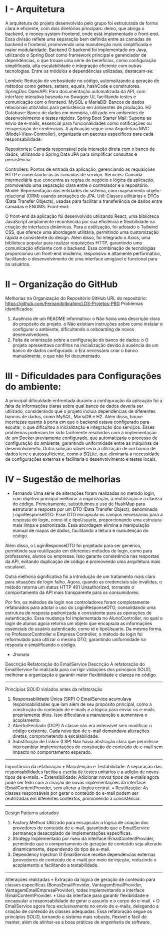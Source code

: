 # I - Arquitetura

A arquitetura do projeto desenvolvido pelo grupo foi estruturada de forma clara e eficiente, com dois diretórios principais: demo, que abriga o backend, e money-system-frontend, onde está implementado o front-end. Essa divisão reflete uma separação bem definida entre as camadas de backend e frontend, promovendo uma manutenção mais simplificada e maior modularidade.
Backend
O backend foi implementado em Java, utilizando o Spring Boot como framework principal e gerenciador de dependências, o que trouxe uma série de benefícios, como configuração simplificada, alta escalabilidade e integração eficiente com outras tecnologias. Entre os módulos e dependências utilizadas, destacam-se:

Lombok: Redução de verbosidade no código, automatizando a geração de métodos como getters, setters, equals, hashCode e construtores.
SpringDoc OpenAPI: Para documentação automatizada da API, com interface interativa baseada no Swagger UI, facilitando testes e comunicação com o frontend.
MySQL e MariaDB: Bancos de dados relacionais utilizados para persistência em ambientes de produção.
H2 Database: Banco de dados em memória, utilizado em ambientes de desenvolvimento e testes rápidos.
Spring Boot Starter Mail: Suporte ao envio de e-mails, essencial para funcionalidades como notificações ou recuperação de credenciais.
A aplicação segue uma Arquitetura MVC (Model-View-Controller), organizada em pacotes específicos para cada responsabilidade:

Repositories: Camada responsável pela interação direta com o banco de dados, utilizando o Spring Data JPA para simplificar consultas e persistência.

Controllers: Pontos de entrada da aplicação, gerenciando as requisições HTTP e conectando-as às camadas de serviço.
Services: Camada intermediária que concentra as regras de negócio e lógica da aplicação, promovendo uma separação clara entre o controlador e o repositório.
Model: Representação das entidades do sistema, com mapeamento objeto-relacional (ORM) usando anotações do JPA.
Util: Classes utilitárias e DTOs (Data Transfer Objects), usadas para facilitar a transferência de dados entre camadas e ENUMS.
Front-end:

O front-end da aplicação foi desenvolvido utilizando React, uma biblioteca JavaScript amplamente reconhecida por sua eficiência e flexibilidade na criação de interfaces dinâmicas. Para a estilização, foi adotado o Tailwind CSS, que oferece uma abordagem utilitária, permitindo uma customização rápida e consistente do design.
 Além disso, foi integrado o Axios, uma biblioteca popular para realizar requisições HTTP, garantindo uma comunicação eficiente com o backend. Essa combinação de tecnologias proporcionou um front-end moderno, responsivo e altamente performático, facilitando o desenvolvimento de uma interface amigável e funcional para os usuários.





# II – Organização do GitHub
Melhorias na Organização do Repositório GitHub
URL do repositório: https://github.com/FernandoIbrahim/LDS-Projetos-PRG
Problemas identificados:
1.	Ausência de um README informativo:
o	Não havia uma descrição clara do propósito do projeto.
o	Não existiam instruções sobre como instalar e configurar o ambiente, dificultando o onboarding de novos desenvolvedores.
2.	Falta de orientação sobre a configuração do banco de dados:
o	O projeto apresentava conflitos na inicialização devido à ausência de um banco de dados configurado.
o	Era necessário criar o banco manualmente, o que não foi documentado.

# III - Dificuldades para Configurações do ambiente:
A principal dificuldade enfrentada durante a configuração da aplicação foi a falta de informações claras sobre qual banco de dados deveria ser utilizado, considerando que o projeto incluía dependências de diferentes bancos de dados, como MySQL, MariaDB e H2. Além disso, houve incertezas quanto à porta em que o backend estava configurado para escutar, o que dificultou a inicialização e integração dos serviços.
Esses problemas poderiam ter sido facilmente resolvidos com a implementação de um Docker previamente configurado, que automatizaria o processo de configuração do ambiente, garantindo uniformidade entre as máquinas de desenvolvimento. Outra solução viável seria a utilização de um banco de dados leve e autossuficiente, como o SQLite, que eliminaria a necessidade de configurações externas e facilitaria o desenvolvimento e testes locais.


# IV – Sugestão de melhorias

- Fernando
Uma série de alterações foram realizadas no metodo login, com objetivo principal melhorar a organização, a reutilização e a clareza do código. Primeiramente, substituímos o uso de HashMap para estruturar a resposta por um DTO (Data Transfer Object), denominado LoginResponseDTO. Esse DTO encapsula os campos necessários para a resposta do login, como id e tipoUsuario, proporcionando uma estrutura mais limpa e padronizada. Essa abordagem elimina a manipulação manual de mapas de dados, facilitando a leitura e manutenção do código.

Além disso, o LoginResponseDTO foi projetado para ser genérico, permitindo sua reutilização em diferentes métodos de login, como para professores, alunos ou empresas. Isso garante consistência nas respostas da API, evitando duplicação de código e promovendo uma arquitetura mais escalável.

Outra melhoria significativa foi a introdução de um tratamento mais claro para situações de login falho. Agora, quando as credenciais são inválidas, o método retorna um status HTTP 401 Unauthorized, tornando o comportamento da API mais transparente para os consumidores.

Por fim, os métodos de login nos controladores foram completamente refatorados para adotar o uso do LoginResponseDTO, consolidando uma estrutura de resposta padronizada e consistente para as operações de autenticação. Essa mudança foi implementada no AlunoController, no qual o login de alunos agora retorna um objeto que encapsula as informações essenciais do usuário autenticado, como id e tipoUsuario. Da mesma forma, no ProfessorController e Empresa Controller, o método de login foi reformulado para utilizar o mesmo DTO, garantindo uniformidade na resposta e simplificando o código.




- Jhonata

Descrição
Refatoração do EmailService
Descrição
A refatoração do EmailService foi realizada para corrigir violações dos princípios SOLID, melhorar a organização e garantir maior flexibilidade e clareza no código.
________________________________________
Princípios SOLID violados antes da refatoração
1.	Responsabilidade Única (SRP)
O EmailService acumulava responsabilidades que iam além de seu propósito principal, como a construção do conteúdo de e-mails e a lógica para enviar os e-mails propriamente ditos. Isso dificultava a manutenção e aumentava o acoplamento.
2.	Aberto/Fechado (OCP)
A classe não era extensível sem modificar o código existente. Cada novo tipo de e-mail demandava alterações diretas, comprometendo a escalabilidade.
3.	Substituição de Liskov (LSP)
Não havia abstração clara que permitisse intercambiar implementações de construção de conteúdo de e-mail sem impacto no comportamento esperado.
________________________________________
Importância da refatoração
•	Manutenção e Testabilidade: A separação das responsabilidades facilita a escrita de testes unitários e a adição de novos tipos de e-mails.
•	Extensibilidade: Adicionar novos tipos de e-mails agora pode ser feito com a criação de novas implementações da interface IEmailContentProvider, sem alterar a lógica central.
•	Reutilização: As classes responsáveis por gerar o conteúdo do e-mail podem ser reutilizadas em diferentes contextos, promovendo a consistência.
________________________________________
Design Patterns adotados
1.	Factory Method
Utilizado para encapsular a lógica de criação dos provedores de conteúdo de e-mail, garantindo que o EmailService permaneça desacoplado de implementações específicas.
2.	Strategy
Implementado por meio da interface IEmailContentProvider, permitindo que o comportamento de geração de conteúdo seja alterado dinamicamente, dependendo do tipo de e-mail.
3.	Dependency Injection
O EmailService recebe dependências externas (provedores de conteúdo de e-mail) por meio de injeção, reduzindo o acoplamento e facilitando a testabilidade.
________________________________________
Alterações realizadas
•	Extração da lógica de geração de conteúdo para classes específicas (BonusEmailProvider, VantagemEmailProvider, VantagemEmailEmpresaProvider), todas implementando a interface IEmailContentProvider.
•	Uso da interface para garantir flexibilidade e encapsular a responsabilidade de gerar o assunto e o corpo do e-mail.
•	O EmailService agora foca exclusivamente no envio de e-mails, delegando a criação de conteúdo às classes adequadas.
Essa refatoração segue os princípios SOLID, tornando o sistema mais robusto, flexível e fácil de manter, além de alinhar-se a boas práticas de engenharia de software.
